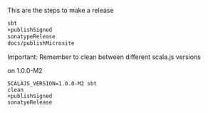 This are the steps to make a release

```bash
sbt
+publishSigned
sonatypeRelease
docs/publishMicrosite
```

Important: Remember to clean between different scala.js versions

on 1.0.0-M2
```
SCALAJS_VERSION=1.0.0-M2 sbt
clean
+publishSigned
sonatyeRelease
```
